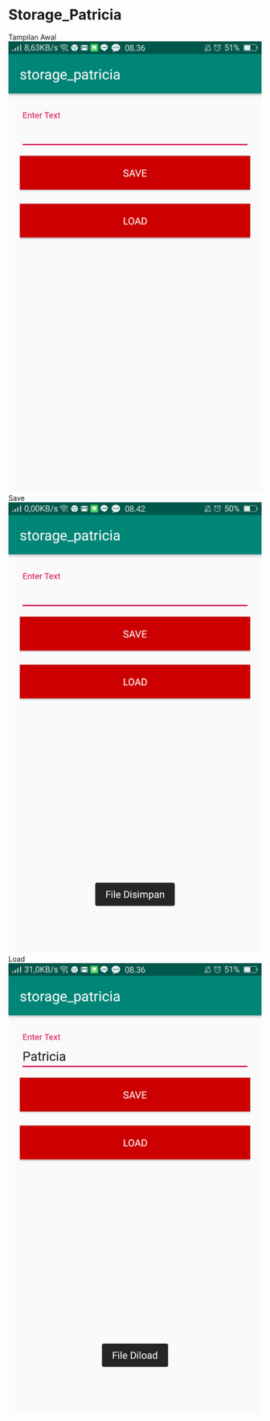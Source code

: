 # Storage_Patricia
Tampilan Awal 
![alt text](https://github.com/PatriciaDianPaska/Storage_Patricia/blob/master/SS/1.png)
Save
![alt text](https://github.com/PatriciaDianPaska/Storage_Patricia/blob/master/SS/2.png)
Load
![alt text](https://github.com/PatriciaDianPaska/Storage_Patricia/blob/master/SS/3.png)
